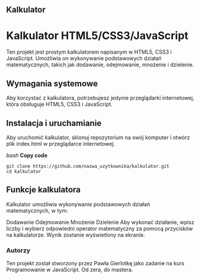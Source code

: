 ## Kalkulator
# Kalkulator HTML5/CSS3/JavaScript
Ten projekt jest prostym kalkulatorem napisanym w HTML5, CSS3 i JavaScript. Umożliwia on wykonywanie podstawowych działań matematycznych, takich jak dodawanie, odejmowanie, mnożenie i dzielenie.

## Wymagania systemowe
Aby korzystać z kalkulatora, potrzebujesz jedynie przeglądarki internetowej, która obsługuje HTML5, CSS3 i JavaScript.

## Instalacja i uruchamianie
Aby uruchomić kalkulator, sklonuj repozytorium na swój komputer i otwórz plik index.html w przeglądarce internetowej.

_bash_ 
**Copy code**
```
git clone https://github.com/nazwa_uzytkownika/kalkulator.git
cd kalkulator
```
## Funkcje kalkulatora
Kalkulator umożliwia wykonywanie podstawowych działań matematycznych, w tym:

Dodawanie
Odejmowanie
Mnożenie
Dzielenie
Aby wykonać działanie, wpisz liczby i wybierz odpowiedni operator matematyczny za pomocą przycisków na kalkulatorze. Wynik zostanie wyświetlony na ekranie.

### Autorzy
Ten projekt został stworzony przez Pawła Gierlotkę jako zadanie na kurs Programowanie w JavaScript. Od zera, do mastera.
